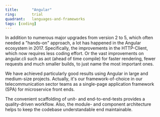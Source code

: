 ```yaml
---
title:      "Angular"
ring:       trial
quadrant:   languages-and-frameworks
tags: [coding]
---
```


In addition to numerous major upgrades from version 2 to 5, which often needed a "hands-on" approach, a lot has happened in the Angular ecosystem in 2017.
Specifically, the improvements in the HTTP-Client, which now requires less coding effort.
Or the vast improvements on angular.cli such as aot (ahead of time compile) for faster rendering, fewer requests and much smaller builds, to just name the most important ones.

We have achieved particularly good results using Angular in large and medium-size projects.
Actually, it's our framework-of-choice in our telecommunication sector teams as a single-page application framework (SPA) for microservice front ends.

The convenient scaffolding of unit- and end-to-end-tests provides a quality-driven workflow.
Also, the module- and component architecture helps to keep the codebase understandable end maintainable.
